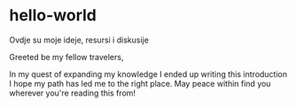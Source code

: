 # hello-world
Ovdje su moje ideje, resursi i diskusije

Greeted be my fellow travelers,

In my quest of expanding my knowledge I ended up writing this introduction
I hope my path has led me to the right place.
May peace within find you wherever you're reading this from!
